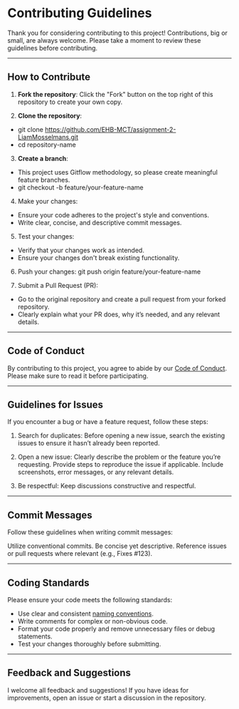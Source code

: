 # Contributing Guidelines

Thank you for considering contributing to this project! Contributions, big or small, are always welcome. Please take a moment to review these guidelines before contributing.

---

## How to Contribute

1. **Fork the repository**:
Click the "Fork" button on the top right of this repository to create your own copy.

2. **Clone the repository**:
- git clone https://github.com/EHB-MCT/assignment-2-LiamMosselmans.git
- cd repository-name

3. **Create a branch**:
- This project uses Gitflow methodology, so please create meaningful feature branches.
- git checkout -b feature/your-feature-name

4. Make your changes:
- Ensure your code adheres to the project's style and conventions.
- Write clear, concise, and descriptive commit messages.

5. Test your changes:
- Verify that your changes work as intended.
- Ensure your changes don't break existing functionality.

6. Push your changes:
git push origin feature/your-feature-name

7. Submit a Pull Request (PR):
- Go to the original repository and create a pull request from your forked repository.
- Clearly explain what your PR does, why it’s needed, and any relevant details.

---

## Code of Conduct
By contributing to this project, you agree to abide by our [Code of Conduct](./CODE_OF_CONDUCT.md). Please make sure to read it before participating.

---

## Guidelines for Issues
If you encounter a bug or have a feature request, follow these steps:

1. Search for duplicates:
Before opening a new issue, search the existing issues to ensure it hasn’t already been reported.

2. Open a new issue:
Clearly describe the problem or the feature you’re requesting.
Provide steps to reproduce the issue if applicable.
Include screenshots, error messages, or any relevant details.

3. Be respectful:
Keep discussions constructive and respectful.

---

## Commit Messages
Follow these guidelines when writing commit messages:

Utilize conventional commits.
Be concise yet descriptive.
Reference issues or pull requests where relevant (e.g., Fixes #123).

---

## Coding Standards
Please ensure your code meets the following standards:

- Use clear and consistent [naming conventions](./Docs/Conventions.md).
- Write comments for complex or non-obvious code.
- Format your code properly and remove unnecessary files or debug statements.
- Test your changes thoroughly before submitting.

---

## Feedback and Suggestions
I welcome all feedback and suggestions! If you have ideas for improvements, open an issue or start a discussion in the repository.